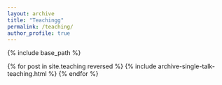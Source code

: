 ```yaml
---
layout: archive
title: "Teachingg"
permalink: /teaching/
author_profile: true
---
```


<!--Below you will find my teaching history. as well as syllabi for the courses.-->

{% include base_path %}

{% for post in site.teaching reversed %}
  {% include archive-single-talk-teaching.html %}
{% endfor %}